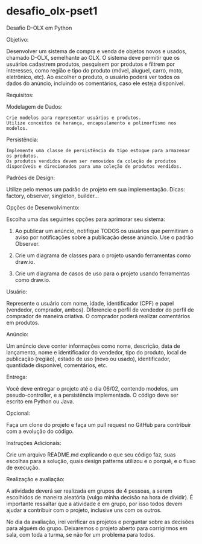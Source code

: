 # desafio_olx-pset1
Desafio D-OLX em Python

Objetivo:

Desenvolver um sistema de compra e venda de objetos novos e usados, chamado D-OLX, semelhante ao OLX. O sistema deve permitir que os usuários cadastrem produtos, pesquisem por produtos e filtrem por interesses, como região e tipo do produto (móvel, aluguel, carro, moto, eletrônico, etc). Ao escolher o produto, o usuário poderá ver todos os dados do anúncio, incluindo os comentários, caso ele esteja disponível.

Requisitos:

Modelagem de Dados:

    Crie modelos para representar usuários e produtos.
    Utilize conceitos de herança, encapsulamento e polimorfismo nos modelos.

Persistência:

    Implemente uma classe de persistência do tipo estoque para armazenar os produtos.
    Os produtos vendidos devem ser removidos da coleção de produtos disponíveis e direcionados para uma coleção de produtos vendidos.

Padrões de Design:

Utilize pelo menos um padrão de projeto em sua implementação. Dicas: factory, observer, singleton, builder...

Opções de Desenvolvimento:

Escolha uma das seguintes opções para aprimorar seu sistema:

1) Ao publicar um anúncio, notifique TODOS os usuários que permitiram o aviso por notificações sobre a publicação desse anúncio. Use o padrão Observer.

2) Crie um diagrama de classes para o projeto usando ferramentas como draw.io.

3) Crie um diagrama de casos de uso para o projeto usando ferramentas como draw.io.

Usuário:

Represente o usuário com nome, idade, identificador (CPF) e papel (vendedor, comprador, ambos). Diferencie o perfil de vendedor do perfil de comprador de maneira criativa. O comprador poderá realizar comentários em produtos.

Anúncio:

Um anúncio deve conter informações como nome, descrição, data de lançamento, nome e identificador do vendedor, tipo do produto, local de publicação (região), estado de uso (novo ou usado), identificador, quantidade disponível, comentários, etc.

Entrega:

Você deve entregar o projeto até o dia 06/02, contendo modelos, um pseudo-controller, e a persistência implementada. O código deve ser escrito em Python ou Java.

Opcional:

Faça um clone do projeto e faça um pull request no GitHub para contribuir com a evolução do código.

Instruções Adicionais:

Crie um arquivo README.md explicando o que seu código faz, suas escolhas para a solução, quais design patterns utilizou e o porquê, e o fluxo de execução.

Realização e avaliação:

A atividade deverá ser realizada em grupos de 4 pessoas, a serem escolhidos de maneira aleatória (vulgo minha decisão na hora de dividir). É importante ressaltar que a atividade é em grupo, por isso todos devem ajudar a contribuir com o projeto, inclusive uns com os outros. 

No dia da avaliação, irei verificar os projetos e perguntar sobre as decisões para alguém do grupo. Deixaremos o projeto aberto para corrigirmos em sala, com toda a turma, se não for um problema para todos.
